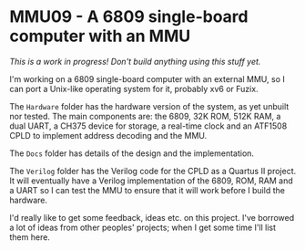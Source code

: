 # MMU09 - A 6809 single-board computer with an MMU

*This is a work in progress! Don't build anything using this stuff yet.*

I'm working on a 6809 single-board computer with an external MMU, so I can
port a Unix-like operating system for it, probably xv6 or Fuzix.

The `Hardware` folder has the hardware version of the system, as yet unbuilt nor
tested. The main components are: the 6809, 32K ROM, 512K RAM, a dual UART, a
CH375 device for storage, a real-time clock and an ATF1508 CPLD to implement
address decoding and the MMU.

The `Docs` folder has details of the design and the implementation.

The `Verilog` folder has the Verilog code for the CPLD as a Quartus II project.
It will eventually have a Verilog implementation of the 6809, ROM, RAM and a UART
so I can test the MMU to ensure that it will work before I build the hardware.

I'd really like to get some feedback, ideas etc. on this project. I've borrowed
a lot of ideas from other peoples' projects; when I get some time I'll list them
here.
